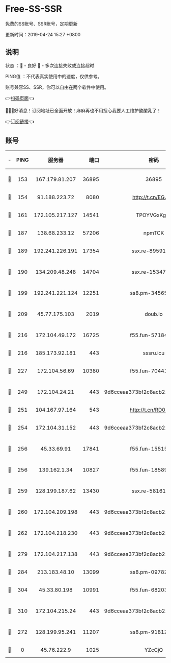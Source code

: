 # Free-SS-SSR

免费的SS账号、SSR账号，定期更新

更新时间：2019-04-24 15:27 +0800

## 说明

状态     ：🙂 - 良好 🙁 - 多次连接失败或连接超时

PING值   ：不代表真实使用中的速度，仅供参考。

账号兼容SS、SSR，你可以自由在两个软件中使用。

👉[扫码页面](https://liesauer.github.io/Free-SS-SSR/)👈

🎉🎉🎉好消息！订阅地址已全面开放！麻麻再也不用担心我要人工维护酸酸乳了！

👉[订阅链接](https://www.liesauer.net/yogurt/subscribe?ACCESS_TOKEN=DAYxR3mMaZAsaqUb)👈

## 账号

|-|PING|服务器|端口|密码|加密方式|区域|
|:----:|:----:|:-----:|-----:|:----:|:----:|:----:|
|🙂|153|167.179.81.207|36895|36895|aes-256-cfb|JP|
|🙂|154|91.188.223.72|8080|http://t.cn/EGJIyrl|rc4-md5|RU|
|🙂|161|172.105.217.127|14541|TPOYVGxKglpi|aes-256-cfb|JP|
|🙂|187|138.68.233.12|57206|npmTCK|rc4-md5|US|
|🙂|189|192.241.226.191|17354|ssx.re-89591313|aes-256-cfb|US|
|🙂|190|134.209.48.248|14704|ssx.re-15347823|aes-256-cfb|US|
|🙂|199|192.241.221.124|12251|ss8.pm-34565272|aes-256-cfb|US|
|🙂|209|45.77.175.103|2019|doub.io|aes-128-ctr|SG|
|🙂|216|172.104.49.172|16725|f55.fun-57184998|aes-256-cfb|SG|
|🙂|216|185.173.92.181|443|sssru.icu|rc4-md5|RU|
|🙂|227|172.104.56.69|10380|f55.fun-70441815|aes-256-cfb|SG|
|🙂|249|172.104.24.21|443|9d6cceaa373bf2c8acb22e60b6a58be6|aes-256-cfb|US|
|🙂|251|104.167.97.164|543|http://t.cn/RD0D7sx|rc4-md5|CA|
|🙂|254|172.104.31.152|443|9d6cceaa373bf2c8acb22e60b6a58be6|aes-256-cfb|US|
|🙂|256|45.33.69.91|17841|f55.fun-15515168|aes-256-cfb|US|
|🙂|256|139.162.1.34|10827|f55.fun-18589749|aes-256-cfb|SG|
|🙂|259|128.199.187.62|13430|ssx.re-58161768|aes-256-cfb|SG|
|🙂|260|172.104.209.198|443|9d6cceaa373bf2c8acb22e60b6a58be6|aes-256-cfb|US|
|🙂|262|172.104.218.230|443|9d6cceaa373bf2c8acb22e60b6a58be6|aes-256-cfb|US|
|🙂|279|172.104.217.138|443|9d6cceaa373bf2c8acb22e60b6a58be6|aes-256-cfb|US|
|🙂|284|213.183.48.10|13099|ss8.pm-09782866|rc4-md5|RU|
|🙂|304|45.33.80.198|10991|f55.fun-68203987|aes-256-cfb|US|
|🙂|310|172.104.215.24|443|9d6cceaa373bf2c8acb22e60b6a58be6|aes-256-cfb|US|
|🙂|272|128.199.95.241|11207|ss8.pm-91812416|aes-256-cfb|SG|
|🙁|0|45.76.222.9|1025|YZcCjQ|rc4-md5|JP|
